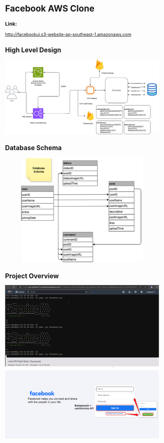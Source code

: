 # Facebook AWS Clone

### Link:

http://facebookui.s3-website-ap-southeast-1.amazonaws.com

## High Level Design
![alt text](https://github.com/thanhm963/Facebook_DXC/blob/b5b51cfbd4c67c3fccc5d7807a2746104e989125/Frontend/ImageUpload/AWS.png)

## Database Schema
<div align="center">
<img src="https://github.com/thanhm963/Facebook_DXC/blob/d979718c7d3fd718b6a1dc21a651f9cf401a25a5/Frontend/ImageUpload/Database.png" width="399" />
</div>

## Project Overview
![alt text](https://github.com/thanhm963/Facebook_DXC/blob/d00aeee9d45fa5d64178c31e1d7098fcf4e7a9da/Frontend/ImageUpload/AWS_boot.png)
![alt text](https://github.com/thanhm963/Facebook_DXC/blob/d00aeee9d45fa5d64178c31e1d7098fcf4e7a9da/Frontend/ImageUpload/login.png)
